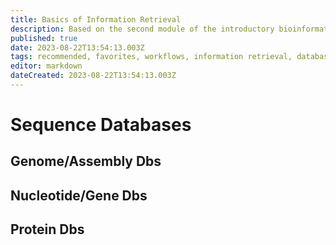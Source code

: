 ```yaml
---
title: Basics of Information Retrieval
description: Based on the second module of the introductory bioinformatics course (UF, BSC6459), in addition to some components/themes of module 1
published: true
date: 2023-08-22T13:54:13.003Z
tags: recommended, favorites, workflows, information retrieval, databases
editor: markdown
dateCreated: 2023-08-22T13:54:13.003Z
---
```


# Sequence Databases
## Genome/Assembly Dbs

## Nucleotide/Gene Dbs

## Protein Dbs


# 